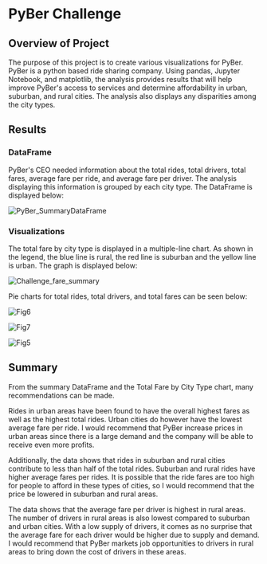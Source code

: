 # PyBer Challenge

## Overview of Project

The purpose of this project is to create various visualizations for PyBer. PyBer is a python based ride sharing company. Using pandas, Jupyter Notebook, and matplotlib, the analysis provides results that will help improve PyBer's access to services and determine affordability in urban, suburban, and rural cities. The analysis also displays any disparities among the city types. 


## Results

### DataFrame

PyBer's CEO needed information about the total rides, total drivers, total fares, average fare per ride, and average fare per driver. The analysis displaying this information is grouped by each city type. The DataFrame is displayed below:

![PyBer_SummaryDataFrame](https://user-images.githubusercontent.com/109561408/187815342-2a4da791-4d40-40bf-a6ad-a44f67efd3b1.png)

### Visualizations

The total fare by city type is displayed in a multiple-line chart. As shown in the legend, the blue line is rural, the red line is suburban and the yellow line is urban. The graph is displayed below:

![Challenge_fare_summary](https://user-images.githubusercontent.com/109561408/187814949-3e14cb12-d659-4fe5-b4d2-526d5d6ae550.png)

Pie charts for total rides, total drivers, and total fares can be seen below:

![Fig6](https://user-images.githubusercontent.com/109561408/187815141-07b135c5-3ad2-43cd-9174-f953332d3f5a.png)

![Fig7](https://user-images.githubusercontent.com/109561408/187815146-b308d8d0-6547-4aea-9878-3c1f30080f83.png)

![Fig5](https://user-images.githubusercontent.com/109561408/187815162-bf2e74d9-aa26-448c-a146-3dc2886fc2e6.png)

## Summary

From the summary DataFrame and the Total Fare by City Type chart, many recommendations can be made. 

Rides in urban areas have been found to have the overall highest fares as well as the highest total rides. Urban cities do however have the lowest average fare per ride. I would recommend that PyBer increase prices in urban areas since there is a large demand and the company will be able to receive even more profits. 

Additionally, the data shows that rides in suburban and rural cities contribute to less than half of the total rides. Suburban and rural rides have higher average fares per rides. It is possible that the ride fares are too high for people to afford in these types of cities, so I would recommend that the price be lowered in suburban and rural areas.

The data shows that the average fare per driver is highest in rural areas. The number of drivers in rural areas is also lowest compared to suburban and urban cities. With a low supply of drivers, it comes as no surprise that the average fare for each driver would be higher due to supply and demand. I would recommend that PyBer markets job opportunities to drivers in rural areas to bring down the cost of drivers in these areas. 
